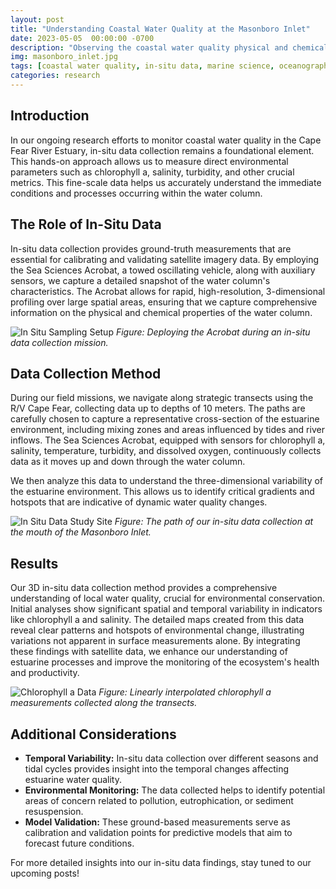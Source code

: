 ```yaml
---
layout: post
title: "Understanding Coastal Water Quality at the Masonboro Inlet"
date: 2023-05-05  00:00:00 -0700
description: "Observing the coastal water quality physical and chemical processes with 3-dimensional in-situ measurments."
img: masonboro_inlet.jpg
tags: [coastal water quality, in-situ data, marine science, oceanography, estuarine monitoring]
categories: research
---
```


## Introduction
In our ongoing research efforts to monitor coastal water quality in the Cape Fear River Estuary, in-situ data collection remains a foundational element. This hands-on approach allows us to measure direct environmental parameters such as chlorophyll a, salinity, turbidity, and other crucial metrics. This fine-scale data helps us accurately understand the immediate conditions and processes occurring within the water column.

## The Role of In-Situ Data
In-situ data collection provides ground-truth measurements that are essential for calibrating and validating satellite imagery data. By employing the Sea Sciences Acrobat, a towed oscillating vehicle, along with auxiliary sensors, we capture a detailed snapshot of the water column's characteristics. The Acrobat allows for rapid, high-resolution, 3-dimensional profiling over large spatial areas, ensuring that we capture comprehensive information on the physical and chemical properties of the water column.

![In Situ Sampling Setup](/mitchtorkelson/assets/img/for_posts/Acrobat.png)
*Figure: Deploying the Acrobat during an in-situ data collection mission.*

## Data Collection Method
During our field missions, we navigate along strategic transects using the R/V Cape Fear, collecting data up to depths of 10 meters. The paths are carefully chosen to capture a representative cross-section of the estuarine environment, including mixing zones and areas influenced by tides and river inflows. The Sea Sciences Acrobat, equipped with sensors for chlorophyll a, salinity, temperature, turbidity, and dissolved oxygen, continuously collects data as it moves up and down through the water column.

We then analyze this data to understand the three-dimensional variability of the estuarine environment. This allows us to identify critical gradients and hotspots that are indicative of dynamic water quality changes.

![In Situ Data Study Site](/mitchtorkelson/assets/img/for_posts/masonboro-studysite.png)
*Figure: The path of our in-situ data collection at the mouth of the Masonboro Inlet.*

## Results
Our 3D in-situ data collection method provides a comprehensive understanding of local water quality, crucial for environmental conservation. Initial analyses show significant spatial and temporal variability in indicators like chlorophyll a and salinity. The detailed maps created from this data reveal clear patterns and hotspots of environmental change, illustrating variations not apparent in surface measurements alone. By integrating these findings with satellite data, we enhance our understanding of estuarine processes and improve the monitoring of the ecosystem's health and productivity.

![Chlorophyll a Data](/mitchtorkelson/assets/img/for_posts/chl.gif)
*Figure: Linearly interpolated chlorophyll a measurements collected along the transects.*

## Additional Considerations
- **Temporal Variability:** In-situ data collection over different seasons and tidal cycles provides insight into the temporal changes affecting estuarine water quality.
- **Environmental Monitoring:** The data collected helps to identify potential areas of concern related to pollution, eutrophication, or sediment resuspension.
- **Model Validation:** These ground-based measurements serve as calibration and validation points for predictive models that aim to forecast future conditions.

For more detailed insights into our in-situ data findings, stay tuned to our upcoming posts!  